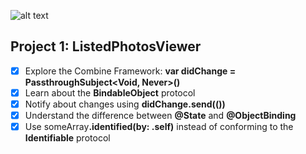 ![alt text](https://i.ibb.co/0jCsnrY/banner.png)

## Project 1: ListedPhotosViewer
- [x] Explore the Combine Framework: <b>var didChange = PassthroughSubject<Void, Never>()</b>
- [x] Learn about the <b>BindableObject</b> protocol
- [x] Notify about changes using <b>didChange.send(())</b>
- [x] Understand the difference between <b>@State</b> and <b>@ObjectBinding</b>
- [x] Use someArray<b>.identified(by: \.self)</b> instead of conforming to the <b>Identifiable</b> protocol
